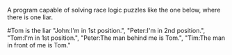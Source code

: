 A program capable of solving race logic puzzles like the one below, where there is one liar.

#Tom is the liar
    "John:I'm in 1st position.",
    "Peter:I'm in 2nd position.",
    "Tom:I'm in 1st position.",
    "Peter:The man behind me is Tom.",
    "Tim:The man in front of me is Tom."

